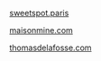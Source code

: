 [sweetspot.paris](https://sweetspot.paris)

[maisonmine.com](https://maisonmine.com)

[thomasdelafosse.com](https://thomasdelafosse.com)
